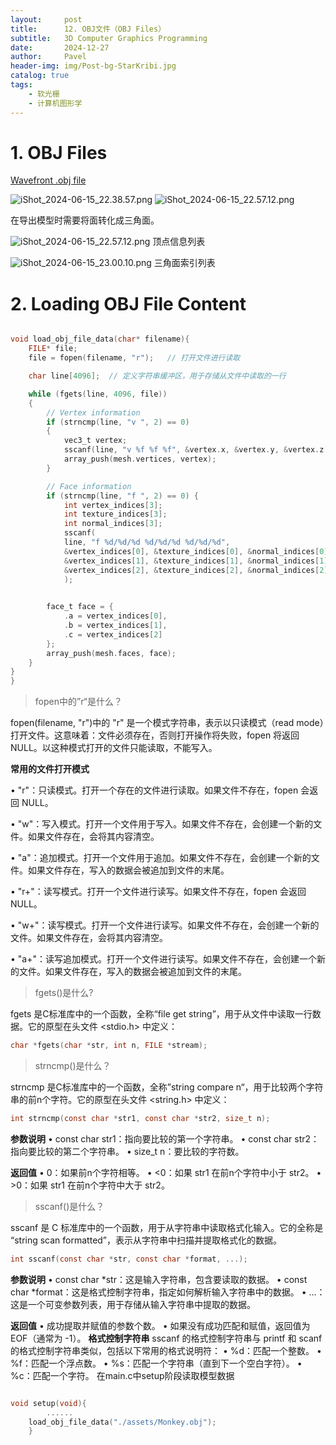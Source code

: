 ```yaml
---
layout:     post
title:      12. OBJ文件（OBJ Files）
subtitle:   3D Computer Graphics Programming
date:       2024-12-27
author:     Pavel
header-img: img/Post-bg-StarKribi.jpg
catalog: true
tags:
    - 软光栅
    - 计算机图形学
---
```


# 1. OBJ Files

[Wavefront .obj file](https://en.wikipedia.org/wiki/Wavefront_.obj_file)

![iShot_2024-06-15_22.38.57.png](https://pavelblog-images-1333471781.cos.ap-shanghai.myqcloud.com/undefined20241227154719309.png?imageSlim)
![iShot_2024-06-15_22.57.12.png](https://pavelblog-images-1333471781.cos.ap-shanghai.myqcloud.com/undefined20241227154730929.png?imageSlim)



在导出模型时需要将面转化成三角面。


![iShot_2024-06-15_22.57.12.png](https://pavelblog-images-1333471781.cos.ap-shanghai.myqcloud.com/undefined20241227154730929.png?imageSlim)
顶点信息列表

![iShot_2024-06-15_23.00.10.png](https://pavelblog-images-1333471781.cos.ap-shanghai.myqcloud.com/undefined20241227154743714.png?imageSlim)
三角面索引列表

# 2. Loading OBJ File Content

```c

void load_obj_file_data(char* filename){
    FILE* file;
    file = fopen(filename, "r");   // 打开文件进行读取

    char line[4096];  // 定义字符串缓冲区，用于存储从文件中读取的一行

    while (fgets(line, 4096, file))
    {
        // Vertex information
        if (strncmp(line, "v ", 2) == 0)
        {
            vec3_t vertex;
            sscanf(line, "v %f %f %f", &vertex.x, &vertex.y, &vertex.z);
            array_push(mesh.vertices, vertex);
        }

        // Face information
        if (strncmp(line, "f ", 2) == 0) {
            int vertex_indices[3];
            int texture_indices[3];
            int normal_indices[3];
            sscanf(
            line, "f %d/%d/%d %d/%d/%d %d/%d/%d",
            &vertex_indices[0], &texture_indices[0], &normal_indices[0],
            &vertex_indices[1], &texture_indices[1], &normal_indices[1],
            &vertex_indices[2], &texture_indices[2], &normal_indices[2]
            );
        

        face_t face = {
            .a = vertex_indices[0],
            .b = vertex_indices[1],
            .c = vertex_indices[2]
        };
        array_push(mesh.faces, face);
    }
}
}
```

> fopen中的”r“是什么？

fopen(filename, "r")中的 "r" 是一个模式字符串，表示以只读模式（read mode）打开文件。这意味着：文件必须存在，否则打开操作将失败，fopen 将返回 NULL。以这种模式打开的文件只能读取，不能写入。

**常用的文件打开模式**

• "r"：只读模式。打开一个存在的文件进行读取。如果文件不存在，fopen 会返回 NULL。

• "w"：写入模式。打开一个文件用于写入。如果文件不存在，会创建一个新的文件。如果文件存在，会将其内容清空。

• "a"：追加模式。打开一个文件用于追加。如果文件不存在，会创建一个新的文件。如果文件存在，写入的数据会被追加到文件的末尾。

• "r+"：读写模式。打开一个文件进行读写。如果文件不存在，fopen 会返回 NULL。

• "w+"：读写模式。打开一个文件进行读写。如果文件不存在，会创建一个新的文件。如果文件存在，会将其内容清空。

• "a+"：读写追加模式。打开一个文件进行读写。如果文件不存在，会创建一个新的文件。如果文件存在，写入的数据会被追加到文件的末尾。

> fgets()是什么?

fgets 是C标准库中的一个函数，全称“file get string”，用于从文件中读取一行数据。它的原型在头文件 <stdio.h> 中定义：
```c
char *fgets(char *str, int n, FILE *stream);
```

> strncmp()是什么？

strncmp 是C标准库中的一个函数，全称”string compare n“，用于比较两个字符串的前n个字符。它的原型在头文件 <string.h> 中定义：

```c
int strncmp(const char *str1, const char *str2, size_t n);
```

**参数说明**
• const char str1：指向要比较的第一个字符串。
• const char str2：指向要比较的第二个字符串。
• size_t n：要比较的字符数。

**返回值**
• 0：如果前n个字符相等。
• <0：如果 str1 在前n个字符中小于 str2。
• >0：如果 str1 在前n个字符中大于 str2。

> sscanf()是什么？

sscanf 是 C 标准库中的一个函数，用于从字符串中读取格式化输入。它的全称是 “string scan formatted”，表示从字符串中扫描并提取格式化的数据。

```c
int sscanf(const char *str, const char *format, ...);
```
**参数说明**
• const char *str：这是输入字符串，包含要读取的数据。
• const char *format：这是格式控制字符串，指定如何解析输入字符串中的数据。
• ...：这是一个可变参数列表，用于存储从输入字符串中提取的数据。

**返回值**
• 成功提取并赋值的参数个数。
• 如果没有成功匹配和赋值，返回值为 EOF（通常为 -1）。
**格式控制字符串**
sscanf 的格式控制字符串与 printf 和 scanf 的格式控制字符串类似，包括以下常用的格式说明符：
• %d：匹配一个整数。
• %f：匹配一个浮点数。
• %s：匹配一个字符串（直到下一个空白字符）。
• %c：匹配一个字符。
在main.c中setup阶段读取模型数据
```c

void setup(void){
		......
    load_obj_file_data("./assets/Monkey.obj");
    }
```